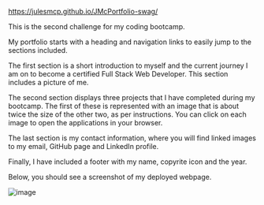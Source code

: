 https://julesmcp.github.io/JMcPortfolio-swag/

This is the second challenge for my coding bootcamp.

My portfolio starts with a heading and navigation links to easily jump to the sections included.

The first section is a short introduction to myself and the current journey I am on to become a certified Full Stack Web Developer. This section includes a picture of me.

The second section displays three projects that I have completed during my bootcamp. The first of these is represented with an image that is about twice the size of the other two, as per instructions.
You can click on each image to open the applications in your browser.

The last section is my contact information, where you will find linked images to my email, GitHub page and LinkedIn profile.

Finally, I have included a footer with my name, copyrite icon and the year.

Below, you should see a screenshot of my deployed webpage.

![image](https://user-images.githubusercontent.com/95149604/148705417-a01ad843-e062-42d8-89ce-8b2fd6aecf0f.png)